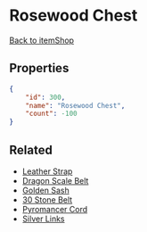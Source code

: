 # Rosewood Chest

<no description available>

[Back to itemShop](../item-shops.md)

## Properties

```json
{
    "id": 300,
    "name": "Rosewood Chest",
    "count": -100
}
```

## Related

- [Leather Strap](../items/8500-leather-strap.md)
- [Dragon Scale Belt](../items/8501-dragon-scale-belt.md)
- [Golden Sash](../items/8502-golden-sash.md)
- [30 Stone Belt](../items/8503-30-stone-belt.md)
- [Pyromancer Cord](../items/8504-pyromancer-cord.md)
- [Silver Links](../items/8505-silver-links.md)

